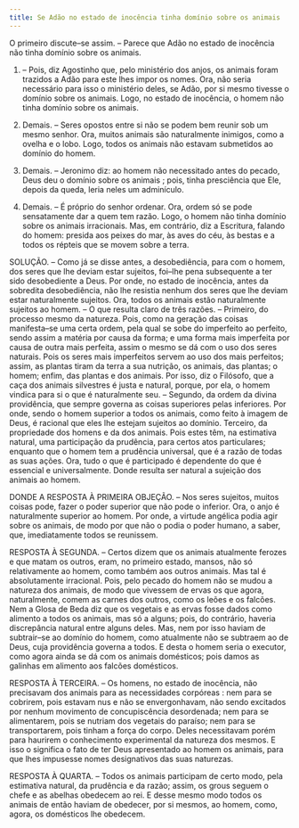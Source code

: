 ```yaml
---
title: Se Adão no estado de inocência tinha domínio sobre os animais
---
```


O primeiro discute–se assim. – Parece que Adão no estado de inocência não tinha domínio sobre os animais.  

1. – Pois, diz Agostinho que, pelo ministério dos anjos, os animais foram trazidos a Adão para este lhes impor os nomes. Ora, não seria necessário para isso o ministério deles, se Adão, por si mesmo tivesse o domínio sobre os animais. Logo, no estado de inocência, o homem não tinha domínio sobre os animais.  

2. Demais. – Seres opostos entre si não se podem bem reunir sob um mesmo senhor. Ora, muitos animais são naturalmente inimigos, como a ovelha e o lobo. Logo, todos os animais não estavam submetidos ao domínio do homem.  

3. Demais. – Jeronimo diz: ao homem não necessitado antes do pecado, Deus deu o domínio sobre os animais ; pois, tinha presciência que Ele, depois da queda, leria neles um adminículo.  

4. Demais. – É próprio do senhor ordenar. Ora, ordem só se pode sensatamente dar a quem tem razão. Logo, o homem não tinha domínio sobre os animais irracionais.  Mas, em contrário, diz a Escritura, falando do homem: presida aos peixes do mar, às aves do céu, às bestas e a todos os répteis que se movem sobre a terra.  

SOLUÇÃO. – Como já se disse antes, a desobediência, para com o homem, dos seres que lhe deviam estar sujeitos, foi–lhe pena subsequente a ter sido desobediente a Deus. Por onde, no estado de inocência, antes da sobredita desobediência, não lhe resistia nenhum dos seres que lhe deviam estar naturalmente sujeitos. Ora, todos os animais estão naturalmente sujeitos ao homem. – O que resulta claro de três razões. – Primeiro, do processo mesmo da natureza. Pois, como na geração das coisas manifesta–se uma certa ordem, pela qual se sobe do imperfeito ao perfeito, sendo assim a matéria por causa da forma; e uma forma mais imperfeita por causa de outra mais perfeita, assim o mesmo se dá com o uso dos seres naturais. Pois os seres mais imperfeitos servem ao uso dos mais perfeitos; assim, as plantas tiram da terra a sua nutrição, os animais, das plantas; o homem; enfim, das plantas e dos animais. Por isso, diz o Filósofo, que a caça dos animais silvestres é justa e natural, porque, por ela, o homem vindica para si o que é naturalmente seu. – Segundo, da ordem da divina providência, que sempre governa as coisas superiores pelas inferiores. Por onde, sendo o homem superior a todos os animais, como feito à imagem de Deus, é racional que eles lhe estejam sujeitos ao domínio. Terceiro, da propriedade dos homens e da dos animais. Pois estes têm, na estimativa natural, uma participação da prudência, para certos atos particulares; enquanto que o homem tem a prudência universal, que é a razão de todas as suas ações. Ora, tudo o que é participado é dependente do que é essencial e universalmente. Donde resulta ser natural a sujeição dos animais ao homem.  

DONDE A RESPOSTA À PRIMEIRA OBJEÇÃO. – Nos seres sujeitos, muitos coisas pode, fazer o poder superior que não pode o inferior. Ora, o anjo é naturalmente superior ao homem. Por onde, a virtude angélica podia agir sobre os animais, de modo por que não o podia o poder humano, a saber, que, imediatamente todos se reunissem. 

RESPOSTA À SEGUNDA. – Certos dizem que os animais atualmente ferozes e que matam os outros, eram, no primeiro estado, mansos, não só relativamente ao homem, como também aos outros animais. Mas tal é absolutamente irracional. Pois, pelo pecado do homem não se mudou a natureza dos animais, de modo que vivessem de ervas os que agora, naturalmente, comem as carnes dos outros, como os leões e os falcões. Nem a Glosa de Beda diz que os vegetais e as ervas fosse dados como alimento a todos os animais, mas só a alguns; pois, do contrário, haveria discrepância natural entre alguns deles. Mas, nem por isso haviam de subtrair–se ao domínio do homem, como atualmente não se subtraem ao de Deus, cuja providência governa a todos. E desta o homem seria o executor, como agora ainda se dá com os animais domésticos; pois damos as galinhas em alimento aos falcões domésticos.  

RESPOSTA À TERCEIRA. – Os homens, no estado de inocência, não precisavam dos animais para as necessidades corpóreas : nem para se cobrirem, pois estavam nus e não se envergonhavam, não sendo excitados por nenhum movimento de concupiscência desordenada; nem para se alimentarem, pois se nutriam dos vegetais do paraíso; nem para se transportarem, pois tinham a força do corpo. Deles necessitavam porém para haurirem o conhecimento experimental da natureza dos mesmos. E isso o significa o fato de ter Deus apresentado ao homem os animais, para que lhes impusesse nomes designativos das suas naturezas.  

RESPOSTA À QUARTA. – Todos os animais participam de certo modo, pela estimativa natural, da prudência e da razão; assim, os grous seguem o chefe e as abelhas obedecem ao rei. E desse mesmo modo todos os animais de então haviam de obedecer, por si mesmos, ao homem, como, agora, os domésticos lhe obedecem.
